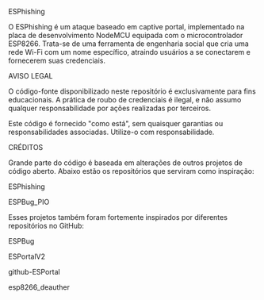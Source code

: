 ESPhishing

O ESPhishing é um ataque baseado em captive portal, implementado na placa de desenvolvimento NodeMCU equipada com o microcontrolador ESP8266. Trata-se de uma ferramenta de engenharia social que cria uma rede Wi-Fi com um nome específico, atraindo usuários a se conectarem e fornecerem suas credenciais.

AVISO LEGAL

O código-fonte disponibilizado neste repositório é exclusivamente para fins educacionais. A prática de roubo de credenciais é ilegal, e não assumo qualquer responsabilidade por ações realizadas por terceiros.

Este código é fornecido "como está", sem quaisquer garantias ou responsabilidades associadas. Utilize-o com responsabilidade.

CRÉDITOS

Grande parte do código é baseada em alterações de outros projetos de código aberto. Abaixo estão os repositórios que serviram como inspiração:

ESPhishing

ESPBug_PIO

Esses projetos também foram fortemente inspirados por diferentes repositórios no GitHub:

ESPBug

ESPortalV2

github-ESPortal

esp8266_deauther

